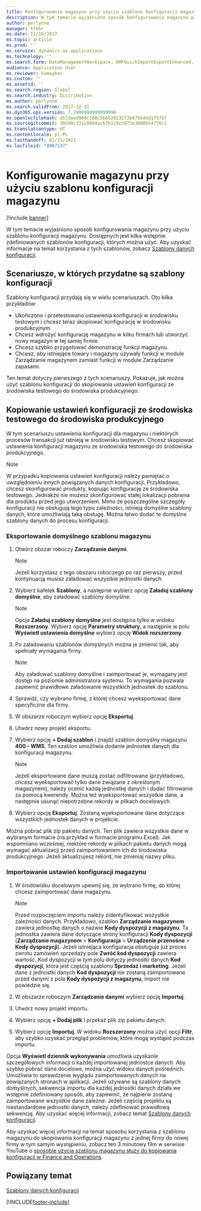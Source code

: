 ```yaml
---
title: Konfigurowanie magazynu przy użyciu szablonu konfiguracji magazynu
description: W tym temacie wyjaśniono sposób konfigurowania magazynu przy użyciu szablonu konfiguracji magazynu.
author: perlynne
manager: tfehr
ms.date: 11/16/2017
ms.topic: article
ms.prod: ''
ms.service: dynamics-ax-applications
ms.technology: ''
ms.search.form: DataManagementWorkspace, DMFQuickImportExportEnhanced, DMFDefinitionGroupTemplate, DMFEntityTemplateDefinitionLoadDialog
audience: Application User
ms.reviewer: kamaybac
ms.custom: ''
ms.assetid: ''
ms.search.region: Global
ms.search.industry: Distribution
ms.author: perlynne
ms.search.validFrom: 2017-12-31
ms.dyn365.ops.version: 7.2999999999999998
ms.openlocfilehash: d533eed984c188c5b6520232f2b875bddd1f57bf
ms.sourcegitcommit: 38d40c331c8894acb7b119c5073e3088b54776c1
ms.translationtype: HT
ms.contentlocale: pl-PL
ms.lasthandoff: 01/15/2021
ms.locfileid: "4967137"
---
```

# <a name="set-up-a-warehouse-by-using-a-warehouse-configuration-template"></a>Konfigurowanie magazynu przy użyciu szablonu konfiguracji magazynu

[!include [banner](../includes/banner.md)]

W tym temacie wyjaśniono sposób konfigurowania magazynu przy użyciu szablonu konfiguracji magazynu. Dostępnych jest kilka wstępnie zdefiniowanych szablonów konfiguracji, których można użyć. Aby uzyskać informacje na temat korzystania z tych szablonów, zobacz [Szablony danych konfiguracji](../../dev-itpro/data-entities/configuration-data-templates.md).

## <a name="scenarios-where-configuration-templates-can-be-helpful"></a>Scenariusze, w których przydatne są szablony konfiguracji

Szablony konfiguracji przydają się w wielu scenariuszach. Oto kilka przykładów:

- Ukończono i przetestowano ustawienia konfiguracji w środowisku testowym i chcesz teraz skopiować konfigurację w środowisku produkcyjnym.
- Chcesz wdrożyć konfigurację magazynu w kilku firmach lub utworzyć nowy magazyn w tej samej firmie.
- Chcesz szybko przygotować demonstrację funkcji magazynu.
- Chcesz, aby istniejące towary i magazyny używały funkcji w module Zarządzanie magazynem zamiast funkcji w module Zarządzanie zapasami.

Ten temat dotyczy pierwszego z tych scenariuszy. Pokazuje, jak można użyć szablonu konfiguracji do skopiowania ustawień konfiguracji ze środowiska testowego do środowiska produkcyjnego.

## <a name="copy-a-configuration-setup-from-a-test-environment-to-a-production-environment"></a>Kopiowanie ustawień konfiguracji ze środowiska testowego do środowiska produkcyjnego

W tym scenariuszu ustawienia konfiguracji dla magazynu i niektórych procesów transakcji już istnieją w środowisku testowym. Chcesz skopiować ustawienia konfiguracji magazynu ze środowiska testowego do środowiska produkcyjnego.

> [!NOTE]
> W przypadku kopiowania ustawień konfiguracji należy pamiętać o uwzględnieniu innych powiązanych danych konfiguracji. Przykładowo, chcesz skonfigurować produkty, kopiując konfigurację ze środowiska testowego. Jednakże nie możesz skonfigurować stałej lokalizacji pobrania dla produktu przed jego utworzeniem. Mimo że poszczególne szczegóły konfiguracji nie obsługują tego typu zależności, istnieją domyślne szablony danych, które umożliwiają taką obsługę. Można łatwo dodać te domyślne szablony danych do procesu konfiguracji.

### <a name="export-a-default-warehouse-template"></a>Eksportowanie domyślnego szablonu magazynu 

1. Otwórz obszar roboczy **Zarządzanie danymi**.

    > [!NOTE]
    > Jeżeli korzystasz z tego obszaru roboczego po raz pierwszy, przed kontynuacją musisz załadować wszystkie jednostki danych.

2. Wybierz kafelek **Szablony**, a następnie wybierz opcję **Załaduj szablony domyślne**, aby załadować szablony domyślne.

    > [!NOTE]
    > Opcja **Załaduj szablony domyślne** jest dostępna tylko w widoku **Rozszerzony**. Wybierz opcję **Parametry struktury**, a następnie w polu **Wyświetl ustawienia domyślne** wybierz opcję **Widok rozszerzony**.

3. Po załadowaniu szablonów domyślnych można je zmienić tak, aby spełniały wymagania firmy.

    > [!NOTE]
    > Aby załadować szablony domyślne i zaimportować je, wymagany jest dostęp na poziomie administratora systemu. To wymagania pozwala zapewnić prawidłowe załadowanie wszystkich jednostek do szablonu.

4. Sprawdź, czy wybrano firmę, z której chcesz wyeksportować dane specyficzne dla firmy.
5. W obszarze roboczym wybierz opcję **Eksportuj**.
6. Utwórz nowy projekt eksportu.
7. Wybierz opcję **+ Dodaj szablon** i znajdź szablon domyślny magazynu **400 - WMS**. Ten szablon umożliwia dodanie jednostek danych dla konfiguracji magazynu.

    > [!NOTE]
    > Jeżeli eksportowane dane muszą zostać odfiltrowane (przykładowo, chcesz wyeksportować tylko dane związane z określonym magazynem), należy ocenić każdą jednostkę danych i dodać filtrowanie za pomocą kwerendy. Można też wyeksportować wszystkie dane, a następnie usunąć niepotrzebne rekordy w plikach docelowych.

8. Wybierz opcję **Eksportuj**. Zostaną wyeksportowane dane dotyczące wszystkich jednostek danych w projekcie.

Można pobrać plik zip pakietu danych. Ten plik zawiera wszystkie dane w wybranym formacie (na przykład w formacie programu Excel). Jak wspomniano wcześniej, niektóre rekordy w plikach pakietu danych mogą wymagać aktualizacji przed zaimportowaniem ich do środowiska produkcyjnego. Jeżeli aktualizujesz rekord, nie zmieniaj nazwy pliku.

### <a name="import-a-warehouse-configuration-setup"></a>Importowanie ustawień konfiguracji magazynu

1. W środowisku docelowym upewnij się, że wybrano firmę, do której chcesz zaimportować dane magazynu.

    > [!NOTE]
    > Przed rozpoczęciem importu należy zidentyfikować wszystkie zależności danych. Przykładowo, szablon **Zarządzanie magazynem** zawiera jednostkę danych o nazwie **Kody dyspozycji z magazynu**. Ta jednostka zawiera dane dotyczące strony konfiguracji **Kody dyspozycji** (**Zarządzanie magazynem** > **Konfiguracja** > **Urządzenie przenośne** > **Kody dyspozycji**). Jeżeli istniejąca konfiguracja obsługuje już proces zwrotu zamówień sprzedaży pole **Zwróć kod dyspozycji** zawiera wartość. Kod dyspozycji w tym polu dotyczy jednostki danych **Kod dyspozycji**, która jest częścią szablonu **Sprzedaż i marketing**. Jeżeli dane z jednostki danych **Kod dyspozycji** nie zostaną zaimportowane przed danymi z pola **Kody dyspozycji z magazynu**, import nie powiedzie się.

2. W obszarze roboczym **Zarządzanie danymi** wybierz opcję **Importuj**.
3. Utwórz nowy projekt importu.
4. Wybierz opcję **+ Dodaj plik** i przekaż plik zip pakietu danych.
5. Wybierz opcję **Importuj**. W widoku **Rozszerzony** można użyć opcji **Filtr**, aby szybko uzyskać przegląd problemów, które mogą wystąpić podczas importu.

Opcja **Wyświetl dziennik wykonywania** umożliwia uzyskanie szczegółowych informacji o każdej importowanej jednostce danych. Aby szybko pobrać dane docelowe, można użyć widoku danych pośrednich. Umożliwia to sprawdzenie wyglądu zaimportowanych danych na powiązanych stronach w aplikacji. Jeżeli używane są szablony danych domyślnych, sekwencja importu dla każdej jednostki danych działa we wstępnie zdefiniowany sposób, aby zapewnić, że najpierw zostaną zaimportowane wszystkie dane zależne. Jeżeli częścią projektu są niestandardowe jednostki danych, należy zdefiniować prawidłową sekwencję. Aby uzyskać więcej informacji, zobacz temat [Szablony danych konfiguracji](../../dev-itpro/data-entities/configuration-data-templates.md).

Aby uzyskać więcej informacji na temat sposobu korzystania z szablonu magazynu do skopiowania konfiguracji magazynu z jednej firmy do nowej firmy w tym samym wystąpieniu, zobacz ten 3 minutowy film w serwisie YouTube o [sposobie użycia szablonu magazynu służy do kopiowania konfiguracji w Finance and Operations](https://www.youtube.com/watch?v=K2WIfFlqJYs).

## <a name="related-topic"></a>Powiązany temat

[Szablony danych konfiguracji](../../dev-itpro/data-entities/configuration-data-templates.md)


[!INCLUDE[footer-include](../../includes/footer-banner.md)]